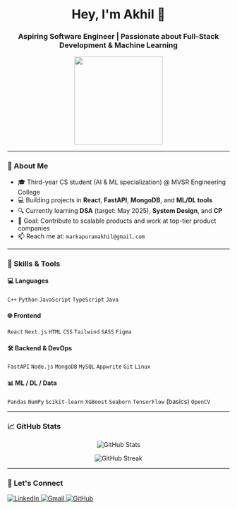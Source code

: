 <h1 align="center">Hey, I'm Akhil 👋</h1>
<h3 align="center">Aspiring Software Engineer | Passionate about Full-Stack Development & Machine Learning</h3>

<p align="center">
  <img src="https://media2.giphy.com/media/v1.Y2lkPTc5MGI3NjExYWphNTNsdmRvNWk5Y2t1M2R4bzZzdTdsaHE0NHp6OTRkeDg5MDQzcSZlcD12MV9pbnRlcm5hbF9naWZfYnlfaWQmY3Q9Zw/06vbLCWUQcDKGFVjPt/giphy.gif" width="200"/>
</p>

---

### 🚀 About Me

- 🎓 Third-year CS student (AI & ML specialization) @ MVSR Engineering College
- 💻 Building projects in **React**, **FastAPI**, **MongoDB**, and **ML/DL tools**
- 🔍 Currently learning **DSA** (target: May 2025), **System Design**, and **CP**
- 🎯 Goal: Contribute to scalable products and work at top-tier product companies
- 📫 Reach me at: `markapuramakhil@gmail.com`

---

### 🧠 Skills & Tools

#### 💻 Languages
`C++` `Python` `JavaScript` `TypeScript` `Java`

#### 🌐 Frontend
`React` `Next.js` `HTML` `CSS` `Tailwind` `SASS` `Figma`

#### 🛠 Backend & DevOps
`FastAPI` `Node.js` `MongoDB` `MySQL` `Appwrite` `Git` `Linux`

#### 📊 ML / DL / Data
`Pandas` `NumPy` `Scikit-learn` `XGBoost` `Seaborn` `TensorFlow` (basics) `OpenCV`

---

### 📈 GitHub Stats

<p align="center">
  <img src="https://github-readme-stats.vercel.app/api?username=akhil244&show_icons=true&theme=default" alt="GitHub Stats"/>
</p>

<p align="center">
  <img src="https://github-readme-streak-stats.herokuapp.com/?user=akhil244" alt="GitHub Streak"/>
</p>

---

### 📎 Let's Connect

<p align="left">
  <a href="https://linkedin.com/in/m-venkata-akhil-501262258" target="_blank">
    <img src="https://img.shields.io/badge/LinkedIn-blue?logo=linkedin&style=for-the-badge" alt="LinkedIn"/>
  </a>
  <a href="mailto:markapuramakhil@gmail.com">
    <img src="https://img.shields.io/badge/Gmail-red?logo=gmail&style=for-the-badge" alt="Gmail"/>
  </a>
  <a href="https://github.com/akhil244" target="_blank">
    <img src="https://img.shields.io/badge/GitHub-black?logo=github&style=for-the-badge" alt="GitHub"/>
  </a>
</p>
